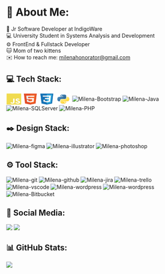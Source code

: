 # 🌸 About Me:
💼 Jr Software Developer at IndigoWare<br>💻 University Student in Systems Analysis and Development<br>⚙️ FrontEnd & Fullstack Developer<br>🐱 Mom of two kittens<br>✉️ How to reach me: milenahonorator@gmail.com

## 💻 Tech Stack:

<div style="display: inline_block">
  
  <img align="center" alt="Milena-JS" height="30" width="40" src="https://raw.githubusercontent.com/devicons/devicon/master/icons/javascript/javascript-plain.svg">
  <img align="center" alt="Milena-HTML" height="30" width="40" src="https://raw.githubusercontent.com/devicons/devicon/master/icons/html5/html5-original.svg">
  <img align="center" alt="Milena-CSS" height="30" width="40" src="https://raw.githubusercontent.com/devicons/devicon/master/icons/css3/css3-original.svg">
  <img align="center" alt="Milena-Python" height="30" width="40" src="https://raw.githubusercontent.com/devicons/devicon/master/icons/python/python-original.svg">
  <img align="center" alt="Milena-Bootstrap" height="30" width="40" src="https://cdn.jsdelivr.net/gh/devicons/devicon@latest/icons/bootstrap/bootstrap-original.svg">
  <img align="center" alt="Milena-Java" height="30" width="40" src="https://cdn.jsdelivr.net/gh/devicons/devicon@latest/icons/java/java-original.svg">
  <img align="center" alt="Milena-SQLServer" height="30" width="40" src="https://cdn.jsdelivr.net/gh/devicons/devicon@latest/icons/microsoftsqlserver/microsoftsqlserver-original.svg">
  <img align="center" alt="Milena-PHP" height="30" width="40" src="https://cdn.jsdelivr.net/gh/devicons/devicon@latest/icons/php/php-original.svg">
          
</div>

## ✒️ Design Stack:

<div style="display: inline_block">
  
<img align="center" alt="Milena-figma" height="30" width="40" src="https://cdn.jsdelivr.net/gh/devicons/devicon@latest/icons/figma/figma-original.svg">
<img align="center" alt="Milena-illustrator" height="30" width="40" src="https://cdn.jsdelivr.net/gh/devicons/devicon@latest/icons/illustrator/illustrator-plain.svg">
<img align="center" alt="Milena-photoshop" height="30" width="40" src="https://cdn.jsdelivr.net/gh/devicons/devicon@latest/icons/photoshop/photoshop-original.svg">

</div>

## ⚙️ Tool Stack:

<div style="display: inline_block">
  
<img align="center" alt="Milena-git" height="30" width="40" src="https://cdn.jsdelivr.net/gh/devicons/devicon@latest/icons/git/git-original.svg">
<img align="center" alt="Milena-github" height="30" width="40" src="https://cdn.jsdelivr.net/gh/devicons/devicon@latest/icons/github/github-original.svg">
<img align="center" alt="Milena-jira" height="30" width="40" src="https://cdn.jsdelivr.net/gh/devicons/devicon@latest/icons/jira/jira-original.svg">
<img align="center" alt="Milena-trello" height="30" width="40" src="https://cdn.jsdelivr.net/gh/devicons/devicon@latest/icons/trello/trello-original.svg">
<img align="center" alt="Milena-vscode" height="30" width="40" src="https://cdn.jsdelivr.net/gh/devicons/devicon@latest/icons/visualstudio/visualstudio-original.svg">
<img align="center" alt="Milena-wordpress" height="30" width="40" src="https://cdn.jsdelivr.net/gh/devicons/devicon@latest/icons/wordpress/wordpress-plain.svg">
<img align="center" alt="Milena-wordpress" height="30" width="40" src="https://devicon-website.vercel.app/api/slack/original.svg">
<img align="center" alt="Milena-Bitbucket" height="30" width="40" src="https://cdn.jsdelivr.net/gh/devicons/devicon@latest/icons/bitbucket/bitbucket-original.svg">

</div>

## 🌙 Social Media:
<div>
  <a href="https://www.linkedin.com/in/milenahonorator/" target="_blank"><img src="https://img.shields.io/badge/-LinkedIn-%230077B5?style=for-the-badge&logo=linkedin&logoColor=white" target="_blank"></a> 
  <a href = "mailto:milenahonorator@gmail.com"><img src="https://img.shields.io/badge/Gmail-D14836?style=for-the-badge&logo=gmail&logoColor=white" target="_blank"></a>
</div>

## 📊 GitHub Stats:
![](https://github-readme-stats.vercel.app/api/top-langs/?username=milenahonorato&theme=material-palenight&hide_border=false&include_all_commits=true&count_private=true&layout=compact)
